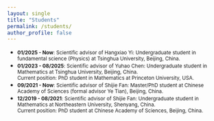 ```yaml
---
layout: single
title: "Students"
permalink: /students/
author_profile: false
---
```


- <small>**01/2025 - Now**: Scientific advisor of Hangxiao Yi: Undergraduate student in fundamental science (Physics) at Tsinghua University, Beijing, China.</small>
- <small>**01/2023 - 08/2025**: Scientific advisor of Yuhao Chen: Undergraduate student in Mathematics at Tsinghua University, Beijing, China.  
  Current position: PhD student in Mathematics at Princeton University, USA.</small>
- <small>**09/2021 - Now**: Scientific advisor of Shijie Fan: Master/PhD student at Chinese Academy of Sciences (formal advisor Ye Tian), Beijing, China.</small>
- <small>**12/2019 - 08/2021**: Scientific advisor of Shijie Fan: Undergraduate student in Mathematics at Northeastern University, Shenyang, China.  
  Current position: PhD student at Chinese Academy of Sciences, Beijing, China.</small>
